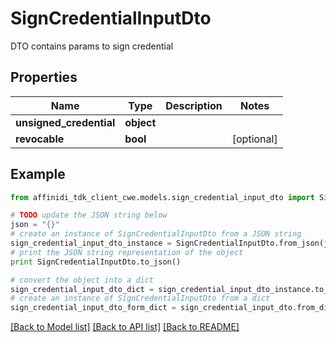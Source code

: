 # SignCredentialInputDto

DTO contains params to sign credential

## Properties

| Name                    | Type       | Description | Notes      |
| ----------------------- | ---------- | ----------- | ---------- |
| **unsigned_credential** | **object** |             |
| **revocable**           | **bool**   |             | [optional] |

## Example

```python
from affinidi_tdk_client_cwe.models.sign_credential_input_dto import SignCredentialInputDto

# TODO update the JSON string below
json = "{}"
# create an instance of SignCredentialInputDto from a JSON string
sign_credential_input_dto_instance = SignCredentialInputDto.from_json(json)
# print the JSON string representation of the object
print SignCredentialInputDto.to_json()

# convert the object into a dict
sign_credential_input_dto_dict = sign_credential_input_dto_instance.to_dict()
# create an instance of SignCredentialInputDto from a dict
sign_credential_input_dto_form_dict = sign_credential_input_dto.from_dict(sign_credential_input_dto_dict)
```

[[Back to Model list]](../README.md#documentation-for-models) [[Back to API list]](../README.md#documentation-for-api-endpoints) [[Back to README]](../README.md)
